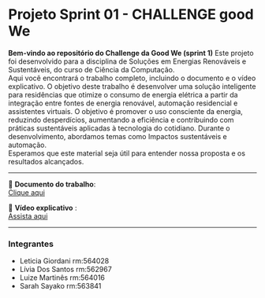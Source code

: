 # Projeto Sprint 01 - CHALLENGE good We

**Bem-vindo ao repositório do Challenge da Good We (sprint 1)**
Este projeto foi desenvolvido para a disciplina de Soluções em Energias Renováveis e Sustentáveis, do curso de Ciência da Computação.  
Aqui você encontrará o trabalho completo, incluindo o documento e o vídeo explicativo.
O objetivo deste trabalho é desenvolver uma solução inteligente para residências que otimize o consumo de energia elétrica a partir da integração entre fontes de energia renovável, automação residencial e assistentes virtuais. O objetivo é promover o uso consciente da energia, reduzindo desperdícios, aumentando a eficiência e contribuindo com práticas sustentáveis aplicadas à tecnologia do cotidiano. 
Durante o desenvolvimento, abordamos temas como Impactos sustentáveis e automação.  
Esperamos que este material seja útil para entender nossa proposta e os resultados alcançados.

---


📄 **Documento do trabalho**:  
[Clique aqui](https://fiapcom-my.sharepoint.com/:b:/g/personal/rm562967_fiap_com_br/EXNGAtowWJdHmUbh1iSMCPAB_SXEDyBlQeSWRwD8IAG1Uw?e=d9bmJl) 

🎥 **Vídeo explicativo** :  
[Assista aqui](https://youtu.be/7xGXAkZr9i8)

---

### Integrantes
- Leticia Giordani rm:564028
- Lívia Dos Santos rm:562967
- Luize Martinês   rm:564016  
- Sarah Sayako     rm:563841


